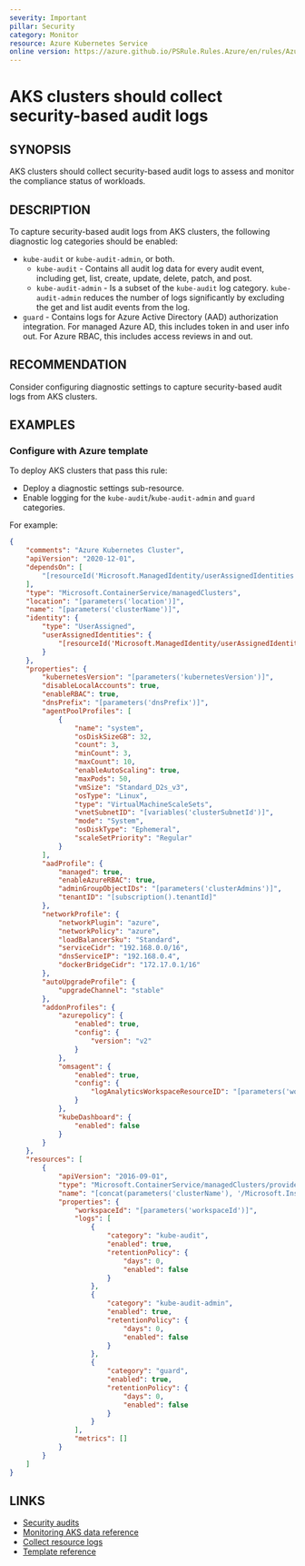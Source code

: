 ```yaml
---
severity: Important
pillar: Security
category: Monitor
resource: Azure Kubernetes Service
online version: https://azure.github.io/PSRule.Rules.Azure/en/rules/Azure.AKS.AuditLogs/
---
```


# AKS clusters should collect security-based audit logs

## SYNOPSIS

AKS clusters should collect security-based audit logs to assess and monitor the compliance status of workloads.

## DESCRIPTION

To capture security-based audit logs from AKS clusters, the following diagnostic log categories should be enabled:

- `kube-audit` or `kube-audit-admin`, or both.
  - `kube-audit` - Contains all audit log data for every audit event, including get, list, create, update, delete, patch, and post.
  - `kube-audit-admin` - Is a subset of the `kube-audit` log category.
    `kube-audit-admin` reduces the number of logs significantly by excluding the get and list audit events from the log.
- `guard` - Contains logs for Azure Active Directory (AAD) authorization integration.
   For managed Azure AD, this includes token in and user info out.
   For Azure RBAC, this includes access reviews in and out.

## RECOMMENDATION

Consider configuring diagnostic settings to capture security-based audit logs from AKS clusters.

## EXAMPLES

### Configure with Azure template

To deploy AKS clusters that pass this rule:

- Deploy a diagnostic settings sub-resource.
- Enable logging for the `kube-audit`/`kube-audit-admin` and `guard` categories.

For example:

```json
{
    "comments": "Azure Kubernetes Cluster",
    "apiVersion": "2020-12-01",
    "dependsOn": [
        "[resourceId('Microsoft.ManagedIdentity/userAssignedIdentities', parameters('identityName'))]"
    ],
    "type": "Microsoft.ContainerService/managedClusters",
    "location": "[parameters('location')]",
    "name": "[parameters('clusterName')]",
    "identity": {
        "type": "UserAssigned",
        "userAssignedIdentities": {
            "[resourceId('Microsoft.ManagedIdentity/userAssignedIdentities', parameters('identityName'))]": {}
        }
    },
    "properties": {
        "kubernetesVersion": "[parameters('kubernetesVersion')]",
        "disableLocalAccounts": true,
        "enableRBAC": true,
        "dnsPrefix": "[parameters('dnsPrefix')]",
        "agentPoolProfiles": [
            {
                "name": "system",
                "osDiskSizeGB": 32,
                "count": 3,
                "minCount": 3,
                "maxCount": 10,
                "enableAutoScaling": true,
                "maxPods": 50,
                "vmSize": "Standard_D2s_v3",
                "osType": "Linux",
                "type": "VirtualMachineScaleSets",
                "vnetSubnetID": "[variables('clusterSubnetId')]",
                "mode": "System",
                "osDiskType": "Ephemeral",
                "scaleSetPriority": "Regular"
            }
        ],
        "aadProfile": {
            "managed": true,
            "enableAzureRBAC": true,
            "adminGroupObjectIDs": "[parameters('clusterAdmins')]",
            "tenantID": "[subscription().tenantId]"
        },
        "networkProfile": {
            "networkPlugin": "azure",
            "networkPolicy": "azure",
            "loadBalancerSku": "Standard",
            "serviceCidr": "192.168.0.0/16",
            "dnsServiceIP": "192.168.0.4",
            "dockerBridgeCidr": "172.17.0.1/16"
        },
        "autoUpgradeProfile": {
            "upgradeChannel": "stable"
        },
        "addonProfiles": {
            "azurepolicy": {
                "enabled": true,
                "config": {
                    "version": "v2"
                }
            },
            "omsagent": {
                "enabled": true,
                "config": {
                    "logAnalyticsWorkspaceResourceID": "[parameters('workspaceId')]"
                }
            },
            "kubeDashboard": {
                "enabled": false
            }
        }
    },
    "resources": [
        {
            "apiVersion": "2016-09-01",
            "type": "Microsoft.ContainerService/managedClusters/providers/diagnosticSettings",
            "name": "[concat(parameters('clusterName'), '/Microsoft.Insights/service')]",
            "properties": {
                "workspaceId": "[parameters('workspaceId')]",
                "logs": [
                    {
                        "category": "kube-audit",
                        "enabled": true,
                        "retentionPolicy": {
                            "days": 0,
                            "enabled": false
                        }
                    },
                    {
                        "category": "kube-audit-admin",
                        "enabled": true,
                        "retentionPolicy": {
                            "days": 0,
                            "enabled": false
                        }
                    },
                    {
                        "category": "guard",
                        "enabled": true,
                        "retentionPolicy": {
                            "days": 0,
                            "enabled": false
                        }
                    }
                ],
                "metrics": []
            }
        }
    ]
}
```

## LINKS

- [Security audits](https://learn.microsoft.com/azure/architecture/framework/security/monitor-audit)
- [Monitoring AKS data reference](https://docs.microsoft.com/azure/aks/monitor-aks-reference)
- [Collect resource logs](https://docs.microsoft.com/azure/aks/monitor-aks#collect-resource-logs)
- [Template reference](https://docs.microsoft.com/azure/templates/microsoft.insights/diagnosticsettings?tabs=json)
